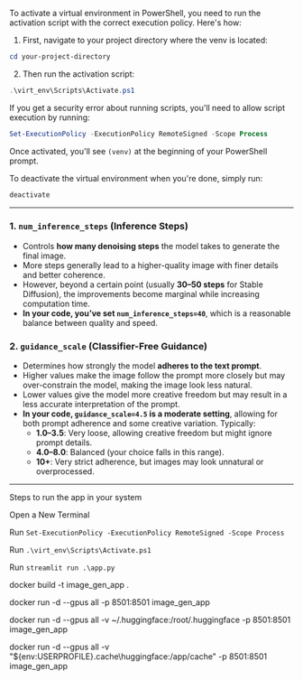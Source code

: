 To activate a virtual environment in PowerShell, you need to run the activation script with the correct execution policy. Here's how:

1. First, navigate to your project directory where the venv is located:
```powershell
cd your-project-directory
```

2. Then run the activation script:
```powershell
.\virt_env\Scripts\Activate.ps1
```

If you get a security error about running scripts, you'll need to allow script execution by running:
```powershell
Set-ExecutionPolicy -ExecutionPolicy RemoteSigned -Scope Process
```

Once activated, you'll see `(venv)` at the beginning of your PowerShell prompt.

To deactivate the virtual environment when you're done, simply run:
```powershell
deactivate
```


---

### 1. **`num_inference_steps` (Inference Steps)**
   - Controls **how many denoising steps** the model takes to generate the final image.
   - More steps generally lead to a higher-quality image with finer details and better coherence.
   - However, beyond a certain point (usually **30–50 steps** for Stable Diffusion), the improvements become marginal while increasing computation time.
   - **In your code, you’ve set `num_inference_steps=40`**, which is a reasonable balance between quality and speed.

### 2. **`guidance_scale` (Classifier-Free Guidance)**
   - Determines how strongly the model **adheres to the text prompt**.
   - Higher values make the image follow the prompt more closely but may over-constrain the model, making the image look less natural.
   - Lower values give the model more creative freedom but may result in a less accurate interpretation of the prompt.
   - **In your code, `guidance_scale=4.5` is a moderate setting**, allowing for both prompt adherence and some creative variation. Typically:
     - **1.0–3.5**: Very loose, allowing creative freedom but might ignore prompt details.
     - **4.0–8.0**: Balanced (your choice falls in this range).
     - **10+**: Very strict adherence, but images may look unnatural or overprocessed.

----

Steps to run the app in your system

Open a New Terminal

Run `Set-ExecutionPolicy -ExecutionPolicy RemoteSigned -Scope Process`

Run `.\virt_env\Scripts\Activate.ps1`

Run `streamlit run .\app.py`


docker build -t image_gen_app .

docker run -d --gpus all -p 8501:8501 image_gen_app

docker run -d --gpus all -v ~/.huggingface:/root/.huggingface -p 8501:8501 image_gen_app

docker run -d --gpus all -v "${env:USERPROFILE}\.cache\huggingface:/app/cache" -p 8501:8501 image_gen_app

